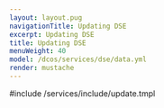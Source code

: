 ```yaml
---
layout: layout.pug
navigationTitle: Updating DSE
excerpt: Updating DSE
title: Updating DSE
menuWeight: 40
model: /dcos/services/dse/data.yml
render: mustache
---
```


#include /services/include/update.tmpl

